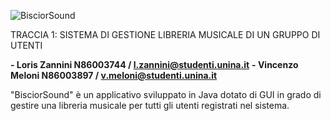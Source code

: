 ![BisciorSound](https://i.ibb.co/F77m2ZD/Biscior-Sound.png")

TRACCIA 1: SISTEMA DI GESTIONE LIBRERIA MUSICALE DI UN GRUPPO DI UTENTI

**- Loris Zannini N86003744 / l.zannini@studenti.unina.it**
**- Vincenzo Meloni N86003897 / v.meloni@studenti.unina.it**


"BisciorSound" è un applicativo sviluppato in Java dotato di GUI in grado di gestire una libreria musicale per tutti gli utenti registrati nel sistema.

